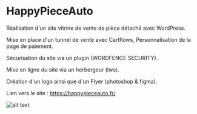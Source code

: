 # HappyPieceAuto

Réalisation d'un site vitrine de vente de pièce détaché avec WordPress.

Mise en place d'un tunnel de vente avec Cartflows, Personnalisation de la page de paiement.

Sécurisation du site via un plugin (WORDFENCE SECURITY).

Mise en ligne du site via un herbergeur (lws).

Création d'un logo ainsi que d'un Flyer (photoshop & figma).

Lien vers le site : https://happypieceauto.fr/

![alt text](https://happypieceauto.fr/wp-content/uploads/2021/04/logo-2.png)

